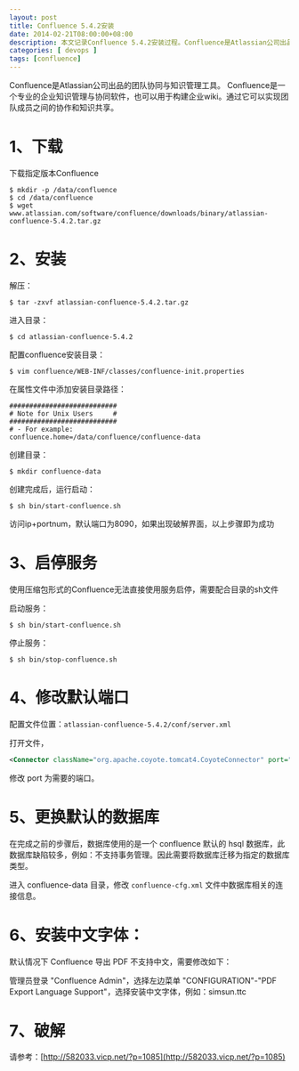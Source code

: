 ```yaml
---
layout: post
title: Confluence 5.4.2安装
date: 2014-02-21T08:00:00+08:00
description: 本文记录Confluence 5.4.2安装过程。Confluence是Atlassian公司出品的团队协同与知识管理工具。 Confluence是一个专业的企业知识管理与协同软件，也可以用于构建企业wiki。通过它可以实现团队成员之间的协作和知识共享。
categories: [ devops ]
tags: [confluence]
---
```


Confluence是Atlassian公司出品的团队协同与知识管理工具。 Confluence是一个专业的企业知识管理与协同软件，也可以用于构建企业wiki。通过它可以实现团队成员之间的协作和知识共享。

# 1、下载

下载指定版本Confluence

~~~
$ mkdir -p /data/confluence
$ cd /data/confluence
$ wget www.atlassian.com/software/confluence/downloads/binary/atlassian-confluence-5.4.2.tar.gz
~~~

# 2、安装

解压：

~~~
$ tar -zxvf atlassian-confluence-5.4.2.tar.gz
~~~

进入目录：

~~~
$ cd atlassian-confluence-5.4.2
~~~

配置confluence安装目录：

~~~
$ vim confluence/WEB-INF/classes/confluence-init.properties
~~~

在属性文件中添加安装目录路径：

~~~
###########################
# Note for Unix Users     #
###########################
# - For example:
confluence.home=/data/confluence/confluence-data
~~~

创建目录：

~~~
$ mkdir confluence-data
~~~

创建完成后，运行启动：

~~~
$ sh bin/start-confluence.sh
~~~

访问ip+portnum，默认端口为8090，如果出现破解界面，以上步骤即为成功

# 3、启停服务

使用压缩包形式的Confluence无法直接使用服务启停，需要配合目录的sh文件

启动服务：

~~~
$ sh bin/start-confluence.sh
~~~

停止服务：

~~~
$ sh bin/stop-confluence.sh
~~~

# 4、修改默认端口

配置文件位置：`atlassian-confluence-5.4.2/conf/server.xml`

打开文件，

~~~xml
<Connector className="org.apache.coyote.tomcat4.CoyoteConnector" port="8090" minProcessors="5"
~~~

修改 port 为需要的端口。

# 5、更换默认的数据库

在完成之前的步骤后，数据库使用的是一个 confluence 默认的 hsql 数据库，此数据库缺陷较多，例如：不支持事务管理。因此需要将数据库迁移为指定的数据库类型。

进入 confluence-data 目录，修改 `confluence-cfg.xml` 文件中数据库相关的连接信息。

# 6、安装中文字体：

默认情况下 Confluence 导出 PDF 不支持中文，需要修改如下：

管理员登录 "Confluence Admin"，选择左边菜单 "CONFIGURATION"-"PDF Export Language Support"，选择安装中文字体，例如：simsun.ttc

# 7、破解

请参考：[http://582033.vicp.net/?p=1085](http://582033.vicp.net/?p=1085)
